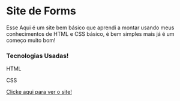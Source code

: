 # Site de Forms

<p>Esse Aqui é um site bem básico que aprendi a montar usando meus conhecimentos de HTML e CSS básico, é bem simples mais já é um começo muito bom!

<h3>Tecnologias Usadas!</h3>
<p>HTML
<p>CSS


<a href="https://brunokarbow.github.io/Sites/"> Clicke aqui para ver o site! </a>
